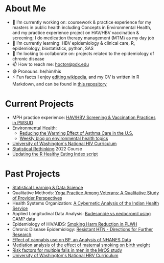 # About Me

- 🔭 I’m currently working on: coursework & practice experience for my masters in public health including Concepts in Environmental Health, and my practice experience project on HAV/HBV vaccination & screening; I do medication therapy management (MTM) as my day job
- 🌱 I’m currently learning: HBV epidemiology & clinical care, R, epidemiology, biostatistics, python, SAS
- 👯 I’m looking to collaborate on: projects related to the epidemiology of chronic disease
- 📫 How to reach me: hoctor@pdx.edu
- 😄 Pronouns: he/him/his
- ⚡ Fun fact:s I enjoy [editing wikipedia](https://en.wikipedia.org/wiki/User:Matthew_Hoctor), and my CV is written in R Markdown, and can be found in [this repository](https://github.com/matthew-hoctor/CV)

# Current Projects

 - MPH practice experience: [HAV/HBV Screening & Vaccination Practices in PWSUD](https://github.com/matthew-hoctor/HAV-HBV)
 - [Environmental Health](https://github.com/matthew-hoctor/ESHH511): 
   - [Reducing the Warming Effect of Asthma Care in the U.S.](https://docs.google.com/document/d/17ZraAnLnqFSJeaeSBb-zuxwyYlx30SAXlyRvj_9o0Mg/edit)
   - [Weekly blog on environmental health topics](https://sakai.ohsu.edu/portal/site/ESHH-511-OL-32492-Sp22/tool/83786476-2285-4e39-bd25-c7c610e65854/blog_view?blogid=8af1c3607fb63988017fd30342df0003)
 - [University of Washington's National HIV Curriculum](https://www.hiv.uw.edu/)
 - [Statistical Rethinking](https://github.com/rmcelreath/stat_rethinking_2022) 2022 Course
 - [Updating the R Healthy Eating Index script](https://github.com/matthew-hoctor/hei2)

# Past Projects

 - [Statistical Learning & Data Science](https://github.com/matthew-hoctor/BSTA522)
 - Qualitative Methods: [Yoga Practice Among Veterans:  A Qualitative Study of Provider Perspectives](https://github.com/matthew-hoctor/qualitative)
 - Health Systems Organization: [A Cybernetic Analysis of the Indian Health Service](https://docs.google.com/document/d/1w09FFrJdCCxiJ49XKAAZ0l4M6cumREgk6LKYoB2KrIQ/)
 - Applied Longitudinal Data Analysis: [Budesonide vs nedocromil using CAMP data](https://github.com/matthew-hoctor/Respiratory-Infection-Project)
 - Epidemiology of HIV/AIDS: [Smoking Harm Reduction in PLWH](https://github.com/matthew-hoctor/Smoking-Harm-Reduction)
 - Chronic Disease Epidemiology: [Resistant HTN - Directions for Further Research](https://docs.google.com/document/d/1bjYx40d9Mizrq9GW-66nM0O1EufY8ojladDPcjmhPV0/edit?usp=sharing)
 - [Effect of cannabis use on BP, an Analysis of NHANES Data](https://github.com/matthew-hoctor/Marijuana-HTN---EPI536)
 - [Mediation analysis of the effect of maternal smoking on birth weight](https://github.com/matthew-hoctor/BSTA512-Project)
 - [Risk factors for multiple falls in men in the MrOS study](https://github.com/matthew-hoctor/BSTA513-Group6-project)
 - [University of Washington's National HBV Curriculum](https://www.hepatitisb.uw.edu/)